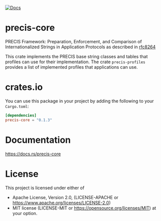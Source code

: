 [![Docs](https://docs.rs/precis-core/badge.svg)](https://docs.rs/precis-core)

# precis-core

PRECIS Framework: Preparation, Enforcement, and Comparison of
Internationalized Strings in Application Protocols as described in
[rfc8264](https://datatracker.ietf.org/doc/html/rfc8264)

This crate implements the PRECIS base string classes and tables
that profiles can use for their implementation. The crate `precis-profiles`
provides a list of implemented profiles that applications can use.

# crates.io

You can use this package in your project by adding the following
to your `Cargo.toml`:

```toml
[dependencies]
precis-core = "0.1.3"
```

# Documentation
https://docs.rs/precis-core

# License

This project is licensed under either of
* Apache License, Version 2.0, (LICENSE-APACHE or https://www.apache.org/licenses/LICENSE-2.0)
* MIT license (LICENSE-MIT or https://opensource.org/licenses/MIT) at your option.
